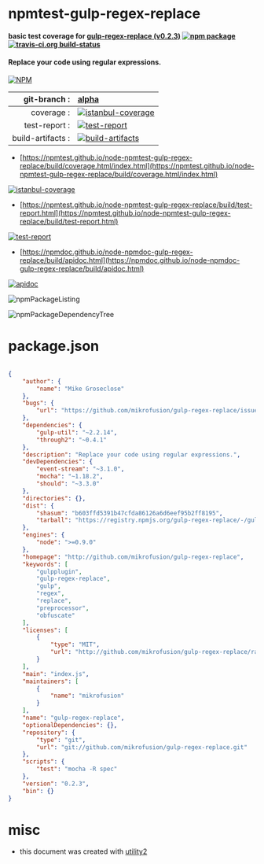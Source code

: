 # npmtest-gulp-regex-replace

#### basic test coverage for  [gulp-regex-replace (v0.2.3)](http://github.com/mikrofusion/gulp-regex-replace)  [![npm package](https://img.shields.io/npm/v/npmtest-gulp-regex-replace.svg?style=flat-square)](https://www.npmjs.org/package/npmtest-gulp-regex-replace) [![travis-ci.org build-status](https://api.travis-ci.org/npmtest/node-npmtest-gulp-regex-replace.svg)](https://travis-ci.org/npmtest/node-npmtest-gulp-regex-replace)

#### Replace your code using regular expressions.

[![NPM](https://nodei.co/npm/gulp-regex-replace.png?downloads=true&downloadRank=true&stars=true)](https://www.npmjs.com/package/gulp-regex-replace)

| git-branch : | [alpha](https://github.com/npmtest/node-npmtest-gulp-regex-replace/tree/alpha)|
|--:|:--|
| coverage : | [![istanbul-coverage](https://npmtest.github.io/node-npmtest-gulp-regex-replace/build/coverage.badge.svg)](https://npmtest.github.io/node-npmtest-gulp-regex-replace/build/coverage.html/index.html)|
| test-report : | [![test-report](https://npmtest.github.io/node-npmtest-gulp-regex-replace/build/test-report.badge.svg)](https://npmtest.github.io/node-npmtest-gulp-regex-replace/build/test-report.html)|
| build-artifacts : | [![build-artifacts](https://npmtest.github.io/node-npmtest-gulp-regex-replace/glyphicons_144_folder_open.png)](https://github.com/npmtest/node-npmtest-gulp-regex-replace/tree/gh-pages/build)|

- [https://npmtest.github.io/node-npmtest-gulp-regex-replace/build/coverage.html/index.html](https://npmtest.github.io/node-npmtest-gulp-regex-replace/build/coverage.html/index.html)

[![istanbul-coverage](https://npmtest.github.io/node-npmtest-gulp-regex-replace/build/screenCapture.buildCi.browser.%252Ftmp%252Fbuild%252Fcoverage.lib.html.png)](https://npmtest.github.io/node-npmtest-gulp-regex-replace/build/coverage.html/index.html)

- [https://npmtest.github.io/node-npmtest-gulp-regex-replace/build/test-report.html](https://npmtest.github.io/node-npmtest-gulp-regex-replace/build/test-report.html)

[![test-report](https://npmtest.github.io/node-npmtest-gulp-regex-replace/build/screenCapture.buildCi.browser.%252Ftmp%252Fbuild%252Ftest-report.html.png)](https://npmtest.github.io/node-npmtest-gulp-regex-replace/build/test-report.html)

- [https://npmdoc.github.io/node-npmdoc-gulp-regex-replace/build/apidoc.html](https://npmdoc.github.io/node-npmdoc-gulp-regex-replace/build/apidoc.html)

[![apidoc](https://npmdoc.github.io/node-npmdoc-gulp-regex-replace/build/screenCapture.buildCi.browser.%252Ftmp%252Fbuild%252Fapidoc.html.png)](https://npmdoc.github.io/node-npmdoc-gulp-regex-replace/build/apidoc.html)

![npmPackageListing](https://npmtest.github.io/node-npmtest-gulp-regex-replace/build/screenCapture.npmPackageListing.svg)

![npmPackageDependencyTree](https://npmtest.github.io/node-npmtest-gulp-regex-replace/build/screenCapture.npmPackageDependencyTree.svg)



# package.json

```json

{
    "author": {
        "name": "Mike Groseclose"
    },
    "bugs": {
        "url": "https://github.com/mikrofusion/gulp-regex-replace/issues"
    },
    "dependencies": {
        "gulp-util": "~2.2.14",
        "through2": "~0.4.1"
    },
    "description": "Replace your code using regular expressions.",
    "devDependencies": {
        "event-stream": "~3.1.0",
        "mocha": "~1.18.2",
        "should": "~3.3.0"
    },
    "directories": {},
    "dist": {
        "shasum": "b603ffd5391b47cfda86126a6d6eef95b2ff8195",
        "tarball": "https://registry.npmjs.org/gulp-regex-replace/-/gulp-regex-replace-0.2.3.tgz"
    },
    "engines": {
        "node": ">=0.9.0"
    },
    "homepage": "http://github.com/mikrofusion/gulp-regex-replace",
    "keywords": [
        "gulpplugin",
        "gulp-regex-replace",
        "gulp",
        "regex",
        "replace",
        "preprocessor",
        "obfuscate"
    ],
    "licenses": [
        {
            "type": "MIT",
            "url": "http://github.com/mikrofusion/gulp-regex-replace/raw/master/LICENSE"
        }
    ],
    "main": "index.js",
    "maintainers": [
        {
            "name": "mikrofusion"
        }
    ],
    "name": "gulp-regex-replace",
    "optionalDependencies": {},
    "repository": {
        "type": "git",
        "url": "git://github.com/mikrofusion/gulp-regex-replace.git"
    },
    "scripts": {
        "test": "mocha -R spec"
    },
    "version": "0.2.3",
    "bin": {}
}
```



# misc
- this document was created with [utility2](https://github.com/kaizhu256/node-utility2)
